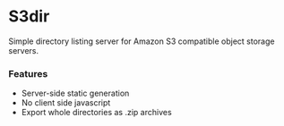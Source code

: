 # S3dir

Simple directory listing server for Amazon S3 compatible object storage servers.

### Features

  - Server-side static generation
  - No client side javascript
  - Export whole directories as .zip archives
